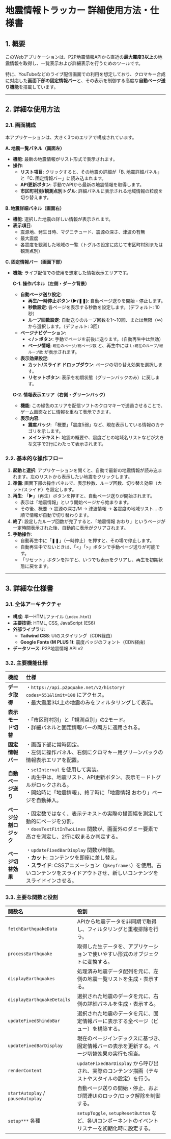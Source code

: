 # 地震情報トラッカー 詳細使用方法・仕様書

## 1. 概要

このWebアプリケーションは、P2P地震情報APIから直近の**最大震度3以上**の地震情報を取得し、一覧表示および詳細表示を行うためのツールです。

特に、YouTubeなどのライブ配信画面での利用を想定しており、クロマキー合成に対応した**画面下部の固定情報バー**と、その表示を制御する高度な**自動ページ送り機能**を搭載しています。

---

## 2. 詳細な使用方法

### 2.1. 画面構成

本アプリケーションは、大きく3つのエリアで構成されています。

  <!-- 画像URLを挿入する場合はここに -->

**A. 地震一覧パネル（画面左）**
- **機能**: 最新の地震情報がリスト形式で表示されます。
- **操作**:
    - **リスト項目**: クリックすると、その地震の詳細が「B. 地震詳細パネル」と「C. 固定情報バー」に読み込まれます。
    - **API更新ボタン**: 手動でAPIから最新の地震情報を取得します。
    - **市区町村別/観測点別トグル**: 詳細パネルに表示される地域情報の粒度を切り替えます。

**B. 地震詳細パネル（画面右）**
- **機能**: 選択した地震の詳しい情報が表示されます。
- **表示項目**:
    - 震源地、発生日時、マグニチュード、震源の深さ、津波の有無
    - 最大震度
    - 各震度を観測した地域の一覧（トグルの設定に応じて市区町村別または観測点別）

**C. 固定情報バー（画面下部）**
- **機能**: ライブ配信での使用を想定した情報表示エリアです。

    **C-1. 操作パネル（左側・ダーク背景）**
    - **自動ページ送り設定**:
        - **再生/一時停止ボタン (▶/❚❚)**: 自動ページ送りを開始・停止します。
        - **秒数設定**: 各ページを表示する秒数を設定します。（デフォルト: 10秒）
        - **ループ回数設定**: 自動送りのループ回数を1〜10回、または無限（∞）から選択します。（デフォルト: 3回）
    - **ページナビゲーション**:
        - **< / > ボタン**: 手動でページを前後に送ります。（自動再生中は無効）
        - **ページ情報**: `現在のページ/総ページ数` と、再生中には `L:現在のループ/総ループ数` が表示されます。
    - **表示効果設定**:
        - **カット/スライド ドロップダウン**: ページの切り替え効果を選択します。
        - **リセットボタン**: 表示を初期状態（グリーンバックのみ）に戻します。

    **C-2. 情報表示エリア（右側・グリーンバック）**
    - **機能**: この緑色のエリアを配信ソフトのクロマキーで透過させることで、ゲーム画面などに情報を重ねて表示できます。
    - **表示内容**:
        - **震度バッジ**: 「概要」「震度5弱」など、現在表示している情報のカテゴリを示します。
        - **メインテキスト**: 地震の概要や、震度ごとの地域名リストなどが大きな文字で2行にわたって表示されます。

### 2.2. 基本的な操作フロー

1.  **起動と選択**: アプリケーションを開くと、自動で最新の地震情報が読み込まれます。左のリストから表示したい地震をクリックします。
2.  **準備**: 画面下部の操作パネルで、表示秒数、ループ回数、切り替え効果（カット/スライド）を設定します。
3.  **再生**: 「▶」（再生）ボタンを押すと、自動ページ送りが開始されます。
    - 表示は「地震情報」という開始ページから始まります。
    - その後、概要 → 震源の深さ/M → 津波情報 → 各震度の地域リスト... の順で情報が自動で切り替わります。
4.  **終了**: 設定したループ回数が完了すると、「地震情報 おわり」というページが一定時間表示された後、自動的に表示がクリアされます。
5.  **手動操作**:
    - 自動再生中に「❚❚」（一時停止）を押すと、その場で停止します。
    - 自動再生中でないときは、「<」「>」ボタンで手動ページ送りが可能です。
    - 「リセット」ボタンを押すと、いつでも表示をクリアし、再生を初期状態に戻せます。

---

## 3. 詳細な仕様書

### 3.1. 全体アーキテクチャ
- **構成**: 単一HTMLファイル (`index.html`)
- **主要技術**: HTML, CSS, JavaScript (ES6)
- **外部ライブラリ**:
    - **Tailwind CSS**: UIのスタイリング（CDN経由）
    - **Google Fonts (M PLUS 1)**: 震度バッジのフォント（CDN経由）
- **データソース**: P2P地震情報 API v2

### 3.2. 主要機能仕様

| 機能 | 仕様 |
| :--- | :--- |
| **データ取得** | ・`https://api.p2pquake.net/v2/history?codes=551&limit=100` にアクセス。<br>・最大震度3以上の地震のみをフィルタリングして表示。 |
| **表示モード切替** | ・「市区町村別」と「観測点別」の2モード。<br>・詳細パネルと固定情報バーの両方に適用される。 |
| **固定情報バー** | ・画面下部に常時固定。<br>・左側に操作パネル、右側にクロマキー用グリーンバックの情報表示エリアを配置。 |
| **自動ページ送り** | ・`setInterval` を使用して実装。<br>・再生中は、地震リスト、API更新ボタン、表示モードトグルがロックされる。<br>・開始時に「地震情報」、終了時に「地震情報 おわり」ページを自動挿入。 |
| **ページ分割ロジック** | ・固定数ではなく、表示テキストの実際の描画幅を測定して動的にページを分割。<br>・`doesTextFitInTwoLines` 関数が、画面外のダミー要素で高さを測定し、2行に収まるか判定する。 |
| **ページ切替効果** | ・`updateFixedBarDisplay` 関数が制御。<br>・**カット**: コンテンツを即座に差し替え。<br>・**スライド**: CSSアニメーション（`@keyframes`）を使用。古いコンテンツをスライドアウトさせ、新しいコンテンツをスライドインさせる。 |

### 3.3. 主要な関数と役割

| 関数名 | 役割 |
| :--- | :--- |
| `fetchEarthquakeData` | APIから地震データを非同期で取得し、フィルタリングと重複排除を行う。 |
| `processEarthquake` | 取得した生データを、アプリケーションで使いやすい形式のオブジェクトに変換する。 |
| `displayEarthquakes` | 処理済み地震データ配列を元に、左側の地震一覧リストを生成・表示する。 |
| `displayEarthquakeDetails` | 選択された地震のデータを元に、右側の詳細パネルを生成・表示する。 |
| `updateFixedShindoBar` | 選択された地震のデータを元に、固定情報バーに表示する全ページ（ビュー）を構築する。 |
| `updateFixedBarDisplay` | 現在のページインデックスに基づき、固定情報バーの表示を更新する。ページ切替効果の実行も担当。 |
| `renderContent` | `updateFixedBarDisplay` から呼び出され、実際のコンテンツ描画（テキストやスタイルの設定）を行う。 |
| `startAutoplay` / `pauseAutoplay` | 自動ページ送りの開始・停止、および関連UIのロック/ロック解除を制御する。 |
| `setup***` 各種 | `setupToggle`, `setupResetButton` など、各UIコンポーネントのイベントリスナーを初期化時に設定する。 |

